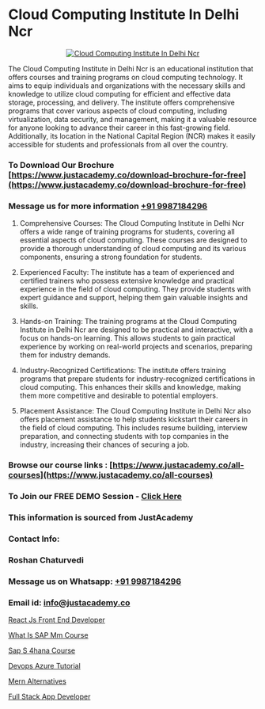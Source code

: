 # Cloud Computing Institute In Delhi Ncr

<p align="center">
  <a href="https://justacademy.co/all-courses">
    <img src="https://ibb.co/7V3H11Z" alt="Cloud Computing Institute In Delhi Ncr">
  </a>
</p>


The Cloud Computing Institute in Delhi Ncr is an educational institution that offers courses and training programs on cloud computing technology. It aims to equip individuals and organizations with the necessary skills and knowledge to utilize cloud computing for efficient and effective data storage, processing, and delivery. The institute offers comprehensive programs that cover various aspects of cloud computing, including virtualization, data security, and management, making it a valuable resource for anyone looking to advance their career in this fast-growing field. Additionally, its location in the National Capital Region (NCR) makes it easily accessible for students and professionals from all over the country.
### To Download Our Brochure [https://www.justacademy.co/download-brochure-for-free](https://www.justacademy.co/download-brochure-for-free)
### Message us for more information [+91 9987184296](https://api.whatsapp.com/send?phone=919987184296)
1) Comprehensive Courses: The Cloud Computing Institute in Delhi Ncr offers a wide range of training programs for students, covering all essential aspects of cloud computing. These courses are designed to provide a thorough understanding of cloud computing and its various components, ensuring a strong foundation for students.

2) Experienced Faculty: The institute has a team of experienced and certified trainers who possess extensive knowledge and practical experience in the field of cloud computing. They provide students with expert guidance and support, helping them gain valuable insights and skills.

3) Hands-on Training: The training programs at the Cloud Computing Institute in Delhi Ncr are designed to be practical and interactive, with a focus on hands-on learning. This allows students to gain practical experience by working on real-world projects and scenarios, preparing them for industry demands.

4) Industry-Recognized Certifications: The institute offers training programs that prepare students for industry-recognized certifications in cloud computing. This enhances their skills and knowledge, making them more competitive and desirable to potential employers.

5) Placement Assistance: The Cloud Computing Institute in Delhi Ncr also offers placement assistance to help students kickstart their careers in the field of cloud computing. This includes resume building, interview preparation, and connecting students with top companies in the industry, increasing their chances of securing a job.

### Browse our course links : [https://www.justacademy.co/all-courses](https://www.justacademy.co/all-courses) 
### To Join our FREE DEMO Session - [Click Here](https://www.justacademy.co/register-for-course-demo)


### This information is sourced from JustAcademy
### Contact Info:
### Roshan Chaturvedi
### Message us on Whatsapp: [+91 9987184296](https://api.whatsapp.com/send?phone=919987184296)
### Email id: [info@justacademy.co](mailto:info@justacademy.co)
                
[React Js Front End Developer](https://www.linkedin.com/pulse/react-js-front-end-developer-justacademy-brisbane-xatoe?trackingId=fvmSlaNZZUPDBBzg3y4%2FfA%3D%3D&lipi=urn%3Ali%3Apage%3Ad_flagship3_company_admin%3B5cPDORNwQlqWF%2BECY5%2Fsgw%3D%3D)

[What Is SAP Mm Course](https://www.linkedin.com/pulse/wwhat-sap-mm-course-software-training-sunnyvale-rnhhf/)

[Sap S 4hana Course](https://medium.com/@kamblerajas684/sap-s-4hana-course-9883b75cc909)

[Devops Azure Tutorial](https://medium.com/@negishivu99/devops-azure-tutorial-ecb76c57ab06)

[Mern Alternatives](https://justacademyin.github.io/Articles/Mern-Alternatives)

[Full Stack App Developer](https://justacademyin.github.io/Articles/Full-Stack-App-Developer)

